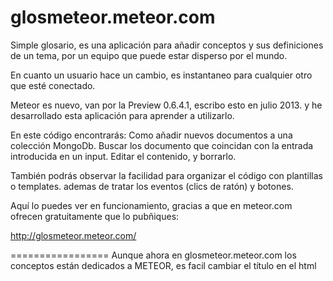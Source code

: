 glosmeteor.meteor.com
=================

Simple glosario, es una aplicación para añadir conceptos y sus definiciones 
de un tema, por un equipo que puede estar disperso por el mundo. 

En cuanto un usuario hace un cambio, es instantaneo para cualquier otro que esté conectado.

Meteor es nuevo, van por la  Preview 0.6.4.1, escribo esto en julio 2013.
y he desarrollado esta aplicación para aprender a utilizarlo.

En este código encontrarás:
Como añadir nuevos documentos a una colección MongoDb.
Buscar los documento que coincidan con la entrada introducida en un input.
Editar el contenido,
y borrarlo.

También podrás observar la facilidad para organizar el código con plantillas o templates.
ademas de tratar los eventos (clics de ratón) y botones.

Aquí lo puedes ver en funcionamiento, gracias a que en meteor.com ofrecen gratuitamente
que lo pubñiques:

<a href="http://glosmeteor.meteor.com/">http://glosmeteor.meteor.com/</a>


=================
Aunque ahora en glosmeteor.meteor.com los conceptos están dedicados a METEOR, 
es facil cambiar el título en el html
